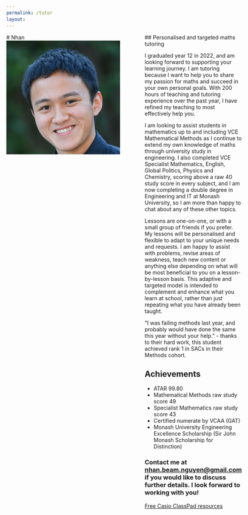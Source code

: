 ```yaml
---
permalink: /tutor
layout:
---
```


<head>
  <title>Nhan's tutoring services</title>
  <link rel="stylesheet" type="text/css" href="/assets/main.css">
  <style>
    h1 {
      font-size: 110px;
      margin-top: 16px;
      margin-bottom: 16px;
    }

    h2 {
      font-family: 'Computer Modern', 'Times New Roman', 'Times', 'Serif';
    }
  </style>
</head>

<div style="display:grid; gap:5px 15px; grid-template-columns:350px auto; max-width:1200px; margin:auto">
  <div markdown=1>
# Nhan
<img src="/files/Nhan head.jpg" style="width:300px;">
  </div>

  <div markdown=1>
## Personalised and targeted maths tutoring

I graduated year 12 in 2022, and am looking forward to supporting your learning journey. I am tutoring because I want to help you to share my passion for maths and succeed in your own personal goals. With 200 hours of teaching and tutoring experience over the past year, I have refined my teaching to most effectively help you.

I am looking to assist students in mathematics up to and including VCE Mathematical Methods as I continue to extend my own knowledge of maths through university study in engineering. I also completed VCE Specialist Mathematics, English, Global Politics, Physics and Chemistry, scoring above a raw 40 study score in every subject, and I am now completing a double degree in Engineering and IT at Monash University, so I am more than happy to chat about any of these other topics.

Lessons are one-on-one, or with a small group of friends if you prefer. My lessons will be personalised and flexible to adapt to your unique needs and requests. I am happy to assist with problems, revise areas of weakness, teach new content or anything else depending on what will be most beneficial to you on a lesson-by-lesson basis. This adaptive and targeted model is intended to complement and enhance what you learn at school, rather than just repeating what you have already been taught.

"I was failing methods last year, and probably would have done the same this year without your help." - thanks to their hard work, this student achieved rank 1 in SACs in their Methods cohort.

## Achievements

- ATAR 99.80
- Mathematical Methods raw study score 49
- Specialist Mathematics raw study score 43
- Certified numerate by VCAA (GAT)
- Monash University Engineering Excellence Scholarship (Sir John Monash Scholarship for Distinction)

### Contact me at [nhan.beam.nguyen@gmail.com](mailto:nhan.beam.nguyen@gmail.com) if you would like to discuss further details. I look forward to working with you!

[Free Casio ClassPad resources](https://nhtnhanbn.github.io/whitecas)
  </div>
</div>
